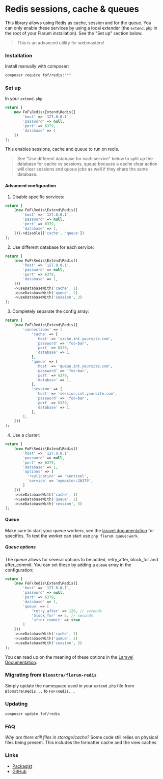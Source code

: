 # Redis sessions, cache & queues

This library allows using Redis as cache, session and for the queue. You can only 
enable these services by using a local extender (the `extend.php` in 
the root of your Flarum installation). See the "Set up" section below.

> This is an advanced utility for webmasters!

### Installation
Install manually with composer:

```sh
composer require fof/redis:"*"
```

### Set up

In your `extend.php`:

```php
return [
    new FoF\Redis\Extend\Redis([
        'host' => '127.0.0.1',
        'password' => null,
        'port' => 6379,
        'database' => 1
    ])
];
```

This enables sessions, cache and queue to run on redis.

> See "Use different database for each service" below to split up the database for cache vs sessions, queue
> because a cache clear action will clear sessions and queue jobs as well if they share the same database.

#### Advanced configuration

1. Disable specific services:

```php
return [
    (new FoF\Redis\Extend\Redis([
        'host' => '127.0.0.1',
        'password' => null,
        'port' => 6379,
        'database' => 1,
    ]))->disable(['cache', 'queue'])
];
```

2. Use different database for each service:

```php
return [
    (new FoF\Redis\Extend\Redis([
        'host' => '127.0.0.1',
        'password' => null,
        'port' => 6379,
        'database' => 1,
    ]))
    ->useDatabaseWith('cache', 1)
    ->useDatabaseWith('queue', 2)
    ->useDatabaseWith('session', 3)
];
```

3. Completely separate the config array:

```php
return [
    (new FoF\Redis\Extend\Redis([
        'connections' => [
            'cache' => [
              'host' => 'cache.int.yoursite.com',
              'password' => 'foo-bar',
              'port' => 6379,
              'database' => 1,
            ],
            'queue' => [
              'host' => 'queue.int.yoursite.com',
              'password' => 'foo-bar',
              'port' => 6379,
              'database' => 1,
            ],
            'session' => [
              'host' => 'session.int.yoursite.com',
              'password' => 'foo-bar',
              'port' => 6379,
              'database' => 1,
            ],
        ],
    ]))
];
```

4. Use a cluster:

```php
return [
    (new FoF\Redis\Extend\Redis([
        'host' => '127.0.0.1',
        'password' => null,
        'port' => 6379,
        'database' => 1,
        'options' => [
          'replication' => 'sentinel',
          'service' => 'mymaster:26379',
        ]
    ]))
    ->useDatabaseWith('cache', 1)
    ->useDatabaseWith('queue', 2)
    ->useDatabaseWith('session', 3)
];
```

#### Queue

Make sure to start your queue workers, see 
the [laravel documentation](https://laravel.com/docs/11.x/queues#running-the-queue-worker) for specifics. 
To test the worker can start use `php flarum queue:work`.

##### Queue options

The queue allows for several options to be added, retry_after, block_for and after_commit. You can set these
by adding a `queue` array in the configuration:

```php
return [
    (new FoF\Redis\Extend\Redis([
        'host' => '127.0.0.1',
        'password' => null,
        'port' => 6379,
        'database' => 1,
        'queue' => [
            'retry_after' => 120, // seconds
            'block_for' => 5, // seconds
            'after_commit' => true 
        ]       
    ]))
    ->useDatabaseWith('cache', 1)
    ->useDatabaseWith('queue', 2)
    ->useDatabaseWith('session', 3)
];
```

You can read up on the meaning of these options in the [Laravel Documentation](https://laravel.com/docs/11.x/queues#redis).

### Migrating from `blomstra/flarum-redis`

Simply update the namespace used in your `extend.php` file from `Blomstra\Redis...` to `FoF\Redis...`

### Updating

```sh
composer update fof/redis
```

### FAQ

*Why are there still files in storage/cache?*
Some code still relies on physical files being present. This includes the formatter cache and the view caches.

### Links

- [Packagist](https://packagist.org/packages/fof/redis)
- [GitHub](https://github.com/FriendsOfFlarum/redis)
